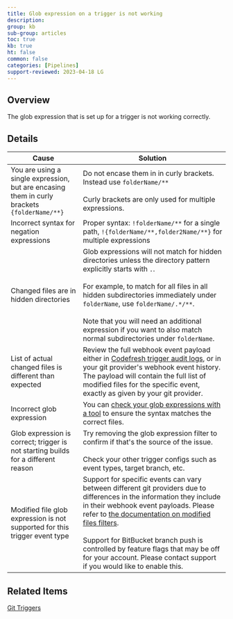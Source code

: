 ```yaml
---
title: Glob expression on a trigger is not working
description: 
group: kb
sub-group: articles
toc: true
kb: true
ht: false
common: false
categories: [Pipelines]
support-reviewed: 2023-04-18 LG
---
```


## Overview

The glob expression that is set up for a trigger is not working correctly.

## Details

**Cause** | **Solution**  
---|---  
You are using a single expression, but are encasing them in curly brackets `{folderName/**}` | Do not encase them in in curly brackets. Instead use `folderName/**`<br><br>Curly brackets are only used for multiple expressions.  
Incorrect syntax for negation expressions | Proper syntax: `!folderName/**` for a single path, `!{folderName/**,folder2Name/**}` for multiple expressions  
Changed files are in hidden directories | Glob expressions will not match for hidden directories unless the directory pattern explicitly starts with `.`.<br><br>For example, to match for all files in all hidden subdirectories immediately under `folderName`, use `folderName/.*/**`.<br><br>Note that you will need an additional expression if you want to also match normal subdirectories under `folderName`.  
List of actual changed files is different than expected | Review the full webhook event payload either in [Codefresh trigger audit logs](https://g.codefresh.io/account-admin/audit/audit-triggers), or in your git provider's webhook event history. The payload will contain the full list of modified files for the specific event, exactly as given by your git provider.  
Incorrect glob expression | You can [check your glob expressions with a tool](https://www.digitalocean.com/community/tools/glob) to ensure the syntax matches the correct files.  
Glob expression is correct; trigger is not starting builds for a different reason | Try removing the glob expression filter to confirm if that's the source of the issue.<br><br>Check your other trigger configs such as event types, target branch, etc.  
Modified file glob expression is not supported for this trigger event type | Support for specific events can vary between different git providers due to differences in the information they include in their webhook event payloads. Please refer to [the documentation on modified files filters]({{site.baseurl}}/docs/pipelines/triggers/git-triggers/#using-the-modified-files-field-to-constrain-triggers-to-specific-folderfiles).<br><br>Support for BitBucket branch push is controlled by feature flags that may be off for your account. Please contact support if you would like to enable this.  
  
## Related Items

[Git Triggers]({{site.baseurl}}/docs/pipelines/triggers/git-triggers/)

